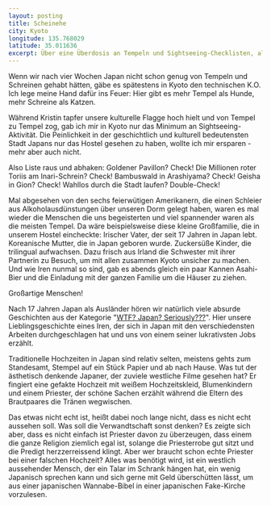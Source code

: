 ```yaml
---
layout: posting
title: Scheinehe
city: Kyoto
longitude: 135.768029
latitude: 35.011636
excerpt: Über eine Überdosis an Tempeln und Sightseeing-Checklisten, als auch irische Großfamilien und ihre merkwürdigen Jobs.
---
```


Wenn wir nach vier Wochen Japan nicht schon genug von Tempeln und Schreinen gehabt hätten, gäbe es spätestens in Kyoto den technischen K.O. Ich lege meine Hand dafür ins Feuer: Hier gibt es mehr Tempel als Hunde, mehr Schreine als Katzen.

Während Kristin tapfer unsere kulturelle Flagge hoch hielt und von Tempel zu Tempel zog, gab ich mir in Kyoto nur das Minimum an Sightseeing-Aktivität. Die Peinlichkeit in der geschichtlich und kulturell bedeutensten Stadt Japans nur das Hostel gesehen zu haben, wollte ich mir ersparen - mehr aber auch nicht.

Also Liste raus und abhaken: Goldener Pavillon? Check! Die Millionen roter Toriis am Inari-Schrein? Check! Bambuswald in Arashiyama? Check! Geisha in Gion? Check! Wahllos durch die Stadt laufen? Double-Check!

Mal abgesehen von den sechs feierwütigen Amerikanern, die einen Schleier aus Alkoholausdünstungen über unseren Dorm gelegt haben, waren es mal wieder die Menschen die uns begeisterten und viel spannender waren als die meisten Tempel. Da wäre beispielsweise diese kleine Großfamilie, die in unserem Hostel eincheckte: Irischer Vater, der seit 17 Jahren in Japan lebt. Koreanische Mutter, die in Japan geboren wurde. Zuckersüße Kinder, die trilingual aufwachsen. Dazu frisch aus Irland die Schwester mit ihrer Partnerin zu Besuch, um mit allen zusammen Kyoto unsicher zu machen. Und wie Iren nunmal so sind, gab es abends gleich ein paar Kannen Asahi-Bier und die Einladung mit der ganzen Familie um die Häuser zu ziehen. 

Großartige Menschen! 

<!-- images -->

Nach 17 Jahren Japan als Ausländer hören wir natürlich viele absurde Geschichten aus der Kategorie "[WTF? Japan? Seriously???](http://www.wtfjapanseriously.com/)". Hier unsere Lieblingsgeschichte eines Iren, der sich in Japan mit den verschiedensten Arbeiten durchgeschlagen hat und uns von einem seiner lukrativsten Jobs erzählt.

Traditionelle Hochzeiten in Japan sind relativ selten, meistens gehts zum Standesamt, Stempel auf ein Stück Papier und ab nach Hause. Was tut der ästhetisch denkende Japaner, der zuviele westliche Filme gesehen hat? Er fingiert eine gefakte Hochzeit mit weißem Hochzeitskleid, Blumenkindern und einem Priester, der schöne Sachen erzählt während die Eltern des Brautpaares die Tränen wegwischen. 

Das etwas nicht echt ist, heißt dabei noch lange nicht, dass es nicht echt aussehen soll. Was soll die Verwandtschaft sonst denken? Es zeigte sich aber, dass es nicht einfach ist Priester davon zu überzeugen, dass einem die ganze Religion ziemlich egal ist, solange die Priesterrobe gut sitzt und die Predigt herzzerreissend klingt. Aber wer braucht schon echte Priester bei einer falschen Hochzeit? Alles was benötigt wird, ist ein westlich aussehender Mensch, der ein Talar im Schrank hängen hat, ein wenig Japanisch sprechen kann und sich gerne mit Geld überschütten lässt, um aus einer japanischen Wannabe-Bibel in einer japanischen Fake-Kirche vorzulesen.
